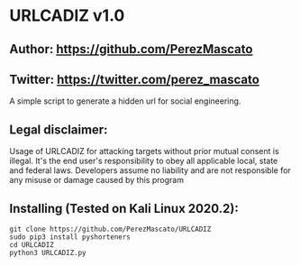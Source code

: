# URLCADIZ v1.0
## Author: https://github.com/PerezMascato
## Twitter: https://twitter.com/perez_mascato

A simple script to generate a hidden url for social engineering.


## Legal disclaimer:

Usage of URLCADIZ for attacking targets without prior mutual consent is illegal. It's the end user's responsibility to obey all applicable local, state and federal laws. Developers assume no liability and are not responsible for any misuse or damage caused by this program 
## Installing (Tested on Kali Linux 2020.2):

```
git clone https://github.com/PerezMascato/URLCADIZ
sudo pip3 install pyshorteners
cd URLCADIZ 
python3 URLCADIZ.py
```
